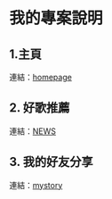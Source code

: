 # 我的專案說明

## 1.主頁 

連結：[homepage](homepage.md)

## 2. 好歌推薦

連結：[NEWS](NEWS.md)

## 3. 我的好友分享

連結：[mystory](mystory.md)
